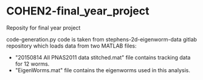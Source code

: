 # COHEN2-final_year_project
Reposity for final year project

code-generation.py code is taken from stephens-2d-eigenworm-data gitlab repository which loads data from two MATLAB files:
  - "20150814 All PNAS2011 data stitched.mat" file contains tracking data for 12 worms.
  - "EigenWorms.mat" file contains the eigenworms used in this analysis.

